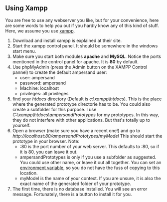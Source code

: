 
## Using Xampp
You are free to use any webserver you like, but for your convenience, here are some words to help you out if you hardly know any of this kind of stuff. Here, we assume you use [xampp](https://www.apachefriends.org/index.html).

  1. Download and install xampp is explained at their site.
  2. Start the xampp control panel. It should be somewhere in the windows start menu. 
  3. Make sure you start both modules **apache** and **MySQL**. Notice the ports mentioned in the control panel for apache. It is **80** by default.
  4. Use phpMyAdmin (press the Admin button on the XAMPP Control pannel) to create the default ampersand user:
     * user: ampersand
     * password: ampersand
     * Machine: localhost
     * privileges: all privileges
  5. find your *htdocs* directory (Default is *c:\xampp\htdocs*). This is the place where the generated prototype directorie has to be. You could also create a subfolder for this purpose. I use *C:\xampp\htdocs\ampersandPrototypes* for my prototypes. In this way, they do not interfere with other applications. But that's totally up to yourself.
  6. Open a browser (make sure you have a recent one!) and go to *http://localhost:80/ampersandPrototypes/myModel* This should start the prototype in your browser. Note:
     * :80 is the port number of your web server. This defaults to :80, so if it is 80, you can leave it out.
     * ampersandPrototypes is only if you use a subfolder as suggested. You could use other name, or leave it out all together. You can set an [environment variable](../command-line-interface/environment_variables.md), so you do not have the fuss of copying to this location.
     * myModel is the name of your context. If you are unsure, it is also the exact name of the generated folder of your prototype.
  7. The first time, there is no database installed. You will see an error message. Fortunately, there is a button to install it for you. 


